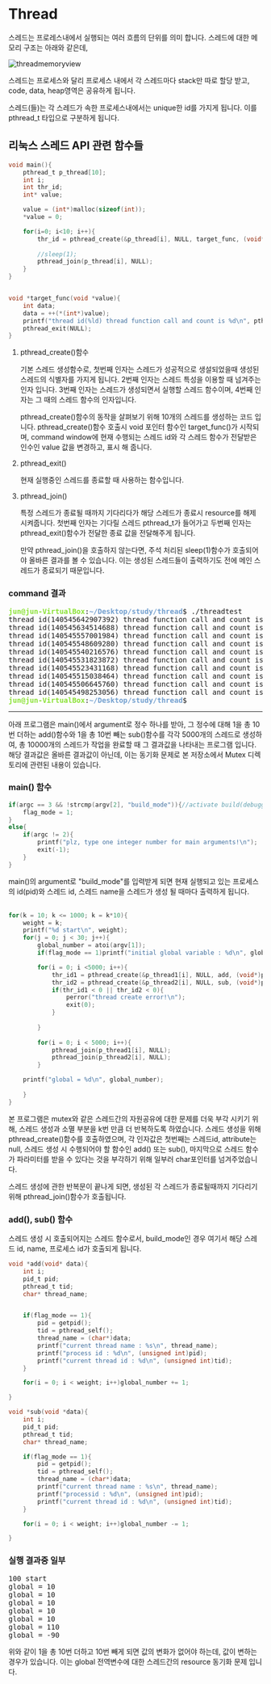 # Thread
스레드는 프로레스내에서 실행되는 여러 흐름의 단위를 의미 합니다. 스레드에 대한 메모리 구조는 아래와 같은데,

![threadmemoryview](./image/thread.png)

스레드는 프로세스와 달리 프로세스 내에서 각 스레드마다 stack만 따로 할당 받고, code, data, heap영역은 공유하게 됩니다.

스레드(들)는 각 스레드가 속한 프로세스내에서는 unique한 id를 가지게 됩니다. 이를 pthread_t 타입으로 구분하게 됩니다.

## 리눅스 스레드 API 관련 함수들

```c
void main(){
	pthread_t p_thread[10];
	int i;
	int thr_id;
	int* value;

	value = (int*)malloc(sizeof(int));
	*value = 0;

	for(i=0; i<10; i++){
		thr_id = pthread_create(&p_thread[i], NULL, target_func, (void*)value);
		
		//sleep(1);
		pthread_join(p_thread[i], NULL);
	}
}


void *target_func(void *value){
	int data;
	data = ++(*(int*)value);
	printf("thread id(%ld) thread function call and count is %d\n", pthread_self(), data);
	pthread_exit(NULL);
}
```

1. pthread_create()함수

	기본 스레드 생성함수로, 첫번째 인자는 스레드가 성공적으로 생설되었을때 생성된 스레드의 식별자를 가지게 됩니다. 
	2번째 인자는 스레드 특성을 이용할 때 넘겨주는 인자 입니다. 3번째 인자는 스레드가 생성되면서 실행할 스레드 함수이며, 
	4번째 인자는 그 때의 스레드 함수의 인자입니다.
	
	pthread_create()함수의 동작을 살펴보기 위해 10개의 스레드를 생성하는 코드 입니다.
	pthread_create()함수 호출시 void 포인터 함수인 target_func()가 시작되며, command window에 현재 수행되는 스레드 id와
	각 스레드 함수가 전달받은 인수인 value 값을 변경하고, 표시 해 줍니다.
	
	
2. pthread_exit()

	현재 실행중인 스레드를 종료할 때 사용하는 함수입니다. 
	
	
3. pthread_join()

	특정 스레드가 종료될 때까지 기다리다가 해당 스레드가 종료시 resource를 해제 시켜줍니다. 첫번째 인자는 기다릴 스레드 pthread_t가 들어가고
	두번째 인자는 pthread_exit()함수가 전달한 종료 값을 전달해주게 됩니다.
	
	만약 pthread_join()을 호출하지 않는다면, 주석 처리된 sleep(1)함수가 호출되어야 올바른 결과를 볼 수 있습니다.
	이는 생성된 스레드들이 출력하기도 전에 메인 스레드가 종료되기 때문입니다.

### command 결과
	
<pre><font color="#8AE234"><b>jun@jun-VirtualBox</b></font>:<font color="#729FCF"><b>~/Desktop/study/thread</b></font>$ ./threadtest 
thread id(140545642907392) thread function call and count is 1
thread id(140545634514688) thread function call and count is 2
thread id(140545557001984) thread function call and count is 3
thread id(140545548609280) thread function call and count is 4
thread id(140545540216576) thread function call and count is 5
thread id(140545531823872) thread function call and count is 6
thread id(140545523431168) thread function call and count is 7
thread id(140545515038464) thread function call and count is 8
thread id(140545506645760) thread function call and count is 9
thread id(140545498253056) thread function call and count is 10
<font color="#8AE234"><b>jun@jun-VirtualBox</b></font>:<font color="#729FCF"><b>~/Desktop/study/thread</b></font>$ </pre>
	

***

아래 프로그램은 main()에서 argument로 정수 하나를 받아, 그 정수에 대해 1을 총 10번 더하는 add()함수와 1을 총 10번 빼는 sub()함수를 각각 
5000개의 스레드로 생성하여, 총 10000개의 스레드가 작업을 완료할 때 그 결과값을 나타내는 프로그램 입니다. 해당 결과값은 올바른 결과값이 아닌데, 이는
동기화 문제로 본 저장소에서 Mutex 디렉토리에 관련된 내용이 있습니다.

### main() 함수

```c
if(argc == 3 && !strcmp(argv[2], "build_mode")){//activate build(debugging) mode.
	flag_mode = 1;
}
else{
	if(argc != 2){
		printf("plz, type one integer number for main arguments!\n");
		exit(-1);
	}
}
```
main()의 argument로 "build_mode"를 입력받게 되면 현재 실행되고 있는 프로세스의 id(pid)와 스레드 id, 스레드 name을 스레드가 생성 될 때마다 출력하게 됩니다.
<br>
<br>

```c
for(k = 10; k <= 1000; k = k*10){
	weight = k;
	printf("%d start\n", weight);
	for(j = 0; j < 30; j++){
		global_number = atoi(argv[1]);
		if(flag_mode == 1)printf("initial global variable : %d\n", global_number);

		for(i = 0; i <5000; i++){
			thr_id1 = pthread_create(&p_thread1[i], NULL, add, (void*)p1_name);
			thr_id2 = pthread_create(&p_thread2[i], NULL, sub, (void*)p2_name);
			if(thr_id1 < 0 || thr_id2 < 0){
				perror("thread create error!\n");
				exit(0);
			}
	
		}
	
		for(i = 0; i < 5000; i++){
			pthread_join(p_thread1[i], NULL);
			pthread_join(p_thread2[i], NULL);		
		}

	printf("global = %d\n", global_number);
		
	}
}
```
본 프로그램은 mutex와 같은 스레드간의 자원공유에 대한 문제를 더욱 부각 시키기 위해, 스레드 생성과 소멸 부분을 k번 만큼 더 반복하도록 하였습니다.
스레드 생성을 위해 pthread_create()함수를 호출하였으며, 각 인자값은 첫번째는 스레드id, attribute는 null, 스레드 생성 시 수행되어야 할 함수인 add() 또는 sub(),
마지막으로 스레드 함수가 파라미터를 받을 수 있다는 것을 부각하기 위해 일부러 char포인터를 넘겨주었습니다.

스레드 생성에 관한 반복문이 끝나게 되면, 생성된 각 스레드가 종료될때까지 기다리기 위해 pthread_join()함수가 호출됩니다.

### add(), sub() 함수

스레드 생성 시 호출되어지는 스레드 함수로서, build_mode인 경우 여기서 해당 스레드 id, name, 프로세스 id가 호출되게 됩니다.

```c
void *add(void* data){	
	int i;
	pid_t pid;
	pthread_t tid;
	char* thread_name;


	if(flag_mode == 1){
		pid = getpid();
		tid = pthread_self();
		thread_name = (char*)data;
		printf("current thread name : %s\n", thread_name);
		printf("process id : %d\n", (unsigned int)pid);
		printf("current thread id : %d\n", (unsigned int)tid);
	}

	for(i = 0; i < weight; i++)global_number += 1;

}
```

```c
void *sub(void *data){
	int i;
	pid_t pid;
	pthread_t tid;
	char* thread_name;

	if(flag_mode == 1){
		pid = getpid();
		tid = pthread_self();
		thread_name = (char*)data;
		printf("current thread name : %s\n", thread_name);
		printf("processid : %d\n", (unsigned int)pid);
		printf("current thread id : %d\n", (unsigned int)tid);
	}

	for(i = 0; i < weight; i++)global_number -= 1;

}
```


### 실행 결과중 일부

<pre>100 start
global = 10
global = 10
global = 10
global = 10
global = 10
global = 110
global = -90</pre>

위와 같이 1을 총 10번 더하고 10번 빼게 되면 값의 변화가 없어야 하는데, 값이 변하는 경우가 있습니다. 
이는 global 전역변수에 대한 스레드간의 resource 동기화 문제 입니다.
 